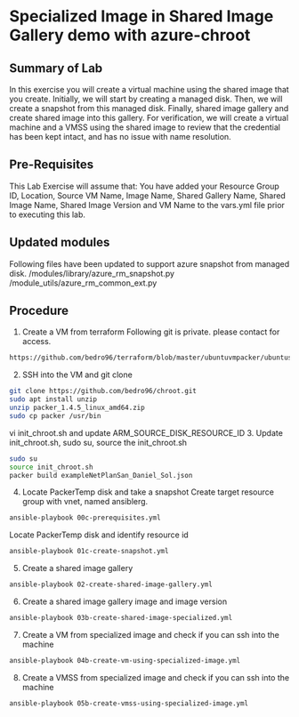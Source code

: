 # Specialized Image in Shared Image Gallery demo with azure-chroot

## Summary of Lab
In this exercise you will create a virtual machine using the shared image that you create. Initially, we will start by creating a managed disk. Then, we will create a snapshot from this managed disk. Finally, shared image gallery and create shared image into this gallery. For verification, we will create a virtual machine and a VMSS using the shared image to review that the credential has been kept intact, and has no issue with name resolution.  

## Pre-Requisites
This Lab Exercise will assume that:
    You have added your Resource Group ID, Location, Source VM Name, Image Name, Shared Gallery Name, Shared Image Name, Shared Image Version and VM Name to the vars.yml file prior to executing this lab.

## Updated modules
Following files have been updated to support azure snapshot from managed disk.
/modules/library/azure_rm_snapshot.py
/module_utils/azure_rm_common_ext.py

## Procedure
1. Create a VM from terraform
Following git is private. please contact for access.
```sh
https://github.com/bedro96/terraform/blob/master/ubuntuvmpacker/ubuntusing_packer_vm.tf
```

2. SSH into the VM and git clone
```sh
git clone https://github.com/bedro96/chroot.git
sudo apt install unzip
unzip packer_1.4.5_linux_amd64.zip
sudo cp packer /usr/bin
```
vi init_chroot.sh and update ARM_SOURCE_DISK_RESOURCE_ID
3. Update init_chroot.sh, sudo su, source the init_chroot.sh
```sh
sudo su
source init_chroot.sh
packer build exampleNetPlanSan_Daniel_Sol.json
```
4. Locate PackerTemp disk and take a snapshot
Create target resource group with vnet, named ansiblerg.
```sh
ansible-playbook 00c-prerequisites.yml
```
Locate PackerTemp disk and identify resource id
```sh
ansible-playbook 01c-create-snapshot.yml 
```
5. Create a shared image gallery
```sh
ansible-playbook 02-create-shared-image-gallery.yml
```
6. Create a shared image gallery image and image version
```sh
ansible-playbook 03b-create-shared-image-specialized.yml
```
7. Create a VM from specialized image and check if you can ssh into the machine
```sh
ansible-playbook 04b-create-vm-using-specialized-image.yml
```
8. Create a VMSS from specialized image and check if you can ssh into the machine
```sh
ansible-playbook 05b-create-vmss-using-specialized-image.yml
```
